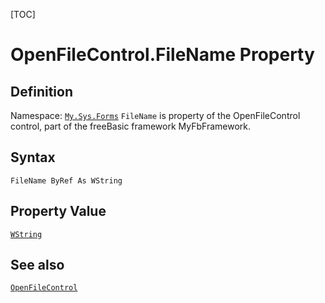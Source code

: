 [TOC]
# OpenFileControl.FileName Property

## Definition
Namespace: [`My.Sys.Forms`](My.Sys.Forms.md)
`FileName` is property of the OpenFileControl control, part of the freeBasic framework MyFbFramework.
## Syntax
```freeBasic
FileName ByRef As WString
```
## Property Value
[`WString`]("https://www.freebasic.net/wiki/KeyPgWString")
## See also
[`OpenFileControl`](OpenFileControl.md)
